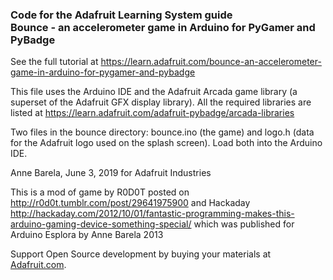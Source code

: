 ### Code for the Adafruit Learning System guide<br>Bounce - an accelerometer game in Arduino for PyGamer and PyBadge

See the full tutorial at https://learn.adafruit.com/bounce-an-accelerometer-game-in-arduino-for-pygamer-and-pybadge

This file uses the Arduino IDE and the Adafruit Arcada game library (a superset of the Adafruit GFX display library). 
All the required libraries are listed at https://learn.adafruit.com/adafruit-pybadge/arcada-libraries

Two files in the bounce directory: bounce.ino (the game) and logo.h (data for the Adafruit logo used on the splash screen). 
Load both into the Arduino IDE.

Anne Barela, June 3, 2019 for Adafruit Industries

This is a mod of game by R0D0T posted on http://r0d0t.tumblr.com/post/29641975900 and 
Hackaday http://hackaday.com/2012/10/01/fantastic-programming-makes-this-arduino-gaming-device-something-special/ 
which was published for Arduino Esplora by Anne Barela 2013

Support Open Source development by buying your materials at [Adafruit.com](https://www.adafruit.com/).
